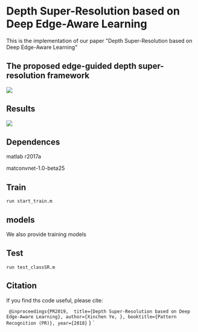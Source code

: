 # Depth Super-Resolution based on Deep Edge-Aware Learning

This is the implementation of our paper "Depth Super-Resolution based on Deep Edge-Aware Learning"
## The proposed edge-guided depth super-resolution framework
![](https://github.com/Sunbaoli/DSR/blob/master/code/fig2.png)

## Results
![](https://github.com/Sunbaoli/DSR/blob/master/code/fig1.png)

## Dependences

matlab r2017a

matconvnet-1.0-beta25

## Train
` run start_train.m `

## models
We also provide training models

## Test
` run test_classSR.m `

## Citation 
If you find ths code useful, please cite:

` @inproceedings{PR2019, 
  title={Depth Super-Resolution based on Deep Edge-Aware Learning},
  author={Xinchen Ye, },
  booktitle={Pattern Recognition (PR)},
  year={2018}`
 } `

